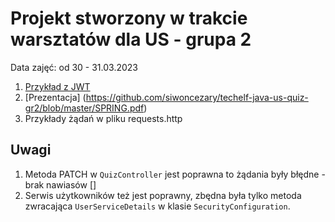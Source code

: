 # Projekt stworzony w trakcie warsztatów dla US - grupa 2 
Data zajęć: od 30 - 31.03.2023

1. [Przykład z JWT](https://github.com/siwoncezary/spring-jwt-example.git)
2. [Prezentacja] (https://github.com/siwoncezary/techelf-java-us-quiz-gr2/blob/master/SPRING.pdf)
3. Przykłady żądań w pliku requests.http

## Uwagi
1. Metoda PATCH w `QuizController` jest poprawna to żądania były błędne - brak nawiasów []
2. Serwis użytkowników też jest poprawny, zbędna była tylko metoda zwracająca `UserServiceDetails` w klasie `SecurityConfiguration`.
